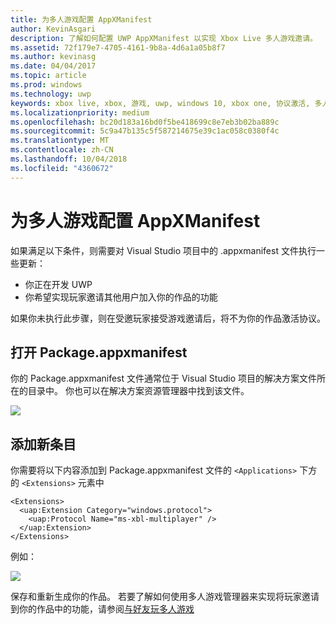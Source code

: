 ```yaml
---
title: 为多人游戏配置 AppXManifest
author: KevinAsgari
description: 了解如何配置 UWP AppXManifest 以实现 Xbox Live 多人游戏邀请。
ms.assetid: 72f179e7-4705-4161-9b8a-4d6a1a05b8f7
ms.author: kevinasg
ms.date: 04/04/2017
ms.topic: article
ms.prod: windows
ms.technology: uwp
keywords: xbox live, xbox, 游戏, uwp, windows 10, xbox one, 协议激活, 多人游戏
ms.localizationpriority: medium
ms.openlocfilehash: bc20d183a16bd0f5be418699c8e7eb3b02ba889c
ms.sourcegitcommit: 5c9a47b135c5f587214675e39c1ac058c0380f4c
ms.translationtype: MT
ms.contentlocale: zh-CN
ms.lasthandoff: 10/04/2018
ms.locfileid: "4360672"
---
```

# <a name="configure-your-appxmanifest-for-multiplayer"></a>为多人游戏配置 AppXManifest

如果满足以下条件，则需要对 Visual Studio 项目中的 .appxmanifest 文件执行一些更新：
- 你正在开发 UWP
- 你希望实现玩家邀请其他用户加入你的作品的功能

如果你未执行此步骤，则在受邀玩家接受游戏邀请后，将不为你的作品激活协议。

## <a name="open-your-packageappxmanifest"></a>打开 Package.appxmanifest

你的 Package.appxmanifest 文件通常位于 Visual Studio 项目的解决方案文件所在的目录中。  你也可以在解决方案资源管理器中找到该文件。

![](../../images/multiplayer/multiplayer_open_appxmanifest.png)

## <a name="add-new-entry"></a>添加新条目

你需要将以下内容添加到 Package.appxmanifest 文件的 ```<Applications>``` 下方的 ```<Extensions>``` 元素中

```
<Extensions>
  <uap:Extension Category="windows.protocol">
    <uap:Protocol Name="ms-xbl-multiplayer" />
  </uap:Extension>
</Extensions>
```

例如：

![](../../images/multiplayer/multiplayer_appxmanifest_changes.png)

保存和重新生成你的作品。  若要了解如何使用多人游戏管理器来实现将玩家邀请到你的作品中的功能，请参阅[与好友玩多人游戏](../multiplayer-manager/play-multiplayer-with-friends.md)
